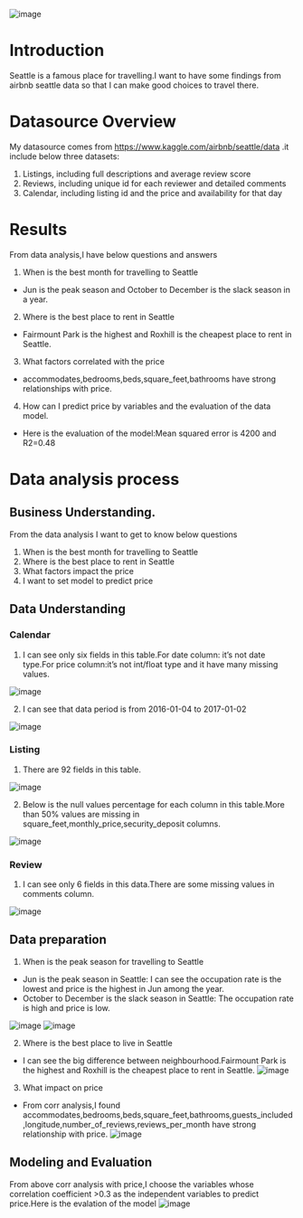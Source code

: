 ![image](https://user-images.githubusercontent.com/30916036/129551845-5bdab939-e32e-4940-9bd2-613bae7bbbf4.png)

# Introduction
Seattle is a famous place for travelling.I want to have some findings from airbnb seattle data so that I can make good choices to travel there.

# Datasource Overview
My datasource comes from https://www.kaggle.com/airbnb/seattle/data .it include below three datasets:
1. Listings, including full descriptions and average review score
2. Reviews, including unique id for each reviewer and detailed comments
3. Calendar, including listing id and the price and availability for that day

# Results
From data analysis,I have below questions and answers
1. When is the best month for travelling to Seattle
- Jun is the peak season and October to December is the slack season in a year.

2. Where is the best place to rent in Seattle
- Fairmount Park is the highest and Roxhill is the cheapest place to rent in Seattle.

3. What factors correlated with the price
- accommodates,bedrooms,beds,square_feet,bathrooms have strong relationships with price.

4. How can I predict price by variables and the evaluation of the data model.
- Here is the evaluation of the model:Mean squared error is 4200 and R2=0.48


# Data analysis process
## Business Understanding.
From the data analysis I want to get to know below questions
1. When is the best month for travelling to Seattle
2. Where is the best place to rent in Seattle
3. What factors impact the price
4. I want to set model to predict price

## Data Understanding
### Calendar
1. I can see only six fields in this table.For date column: it’s not date type.For price column:it’s not int/float type and it have many missing values.

![image](https://user-images.githubusercontent.com/30916036/129543154-952ace67-4034-4c61-b4c7-20b00f340db7.png)


2. I can see that data period is from 2016-01-04 to 2017-01-02

![image](https://user-images.githubusercontent.com/30916036/129543216-0ab6b2ef-ecf5-41bd-8934-3d5a1666eb44.png)

### Listing
1. There are 92 fields in this table.

![image](https://user-images.githubusercontent.com/30916036/129543469-cb139987-c832-486c-a32e-f494141bfa65.png)

2. Below is the null values percentage for each column in this table.More than 50% values are missing in square_feet,monthly_price,security_deposit columns.

![image](https://user-images.githubusercontent.com/30916036/129543549-bb6ac72f-0739-456b-a72e-3e6417d5f544.png)

### Review
1. I can see only  6 fields in this data.There are some missing values in comments column.

![image](https://user-images.githubusercontent.com/30916036/129543654-33c1815e-838e-4f17-9199-e0b2192ea9dc.png)

## Data preparation
1. When is the peak season for travelling to Seattle
- Jun is the peak season in Seattle: I can see the occupation rate is the lowest and price is the highest in Jun among the year.
- October to December is the slack season in Seattle: The occupation rate is high and price is low.

![image](https://user-images.githubusercontent.com/30916036/129544914-5a0dbdcd-4dd7-4d25-a077-3d3047997d55.png)
![image](https://user-images.githubusercontent.com/30916036/129544958-caced60d-7631-4cb8-b2aa-077bbd63de95.png)


2. Where is the best place to live in Seattle
- I can see the big difference between neighbourhood.Fairmount Park is the highest and Roxhill is the cheapest place to rent in Seattle.
![image](https://user-images.githubusercontent.com/30916036/129546727-215b1f65-d48a-4604-a552-79ca79524111.png)


3. What impact on price
- From corr analysis,I found accommodates,bedrooms,beds,square_feet,bathrooms,guests_included,longitude,number_of_reviews,reviews_per_month have strong relationship with price.
![image](https://user-images.githubusercontent.com/30916036/129547495-c5f9103b-c4aa-4adb-a9b1-47b92c31ac23.png)

## Modeling and Evaluation
From above corr analysis with price,I choose the variables whose correlation coefficient >0.3 as the independent variables to predict price.Here is the evalation of the model
![image](https://user-images.githubusercontent.com/30916036/129549360-118ac5d5-ebdb-42df-a884-8fe1e95b122c.png)

